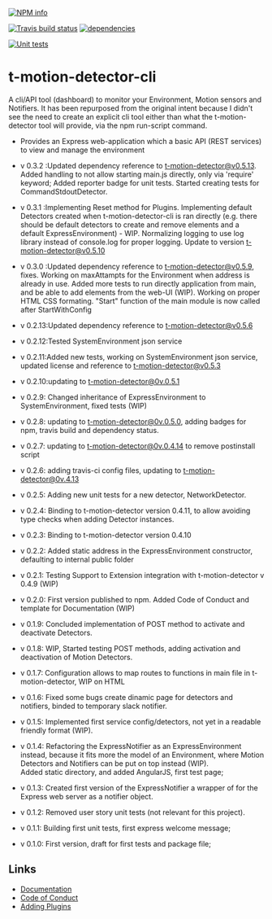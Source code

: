 [![NPM info](https://nodei.co/npm/t-motion-detector-cli.png?downloads=true)](https://nodei.co/npm/t-motion-detector-cli.png?downloads=true)

[![Travis build status](https://travis-ci.org/tcardoso2/t-motion-detector-cli.png?branch=master)](https://travis-ci.org/tcardoso2/t-motion-detector-cli)
[![dependencies](https://david-dm.org/tcardoso2/t-motion-detector-cli.svg)](https://david-dm.org/tcardoso2/t-motion-detector-cli.svg)

[![Unit tests](https://github.com/tcardoso2/t-motion-detector-cli/blob/master/badge.svg)](https://github.com/tcardoso2/t-motion-detector-cli/blob/master/badge.svg) 

# t-motion-detector-cli
A cli/API tool (dashboard) to monitor your Environment, Motion sensors and Notifiers.
It has been repurposed from the original intent because I didn't see the need to
create an explicit cli tool either than what the t-motion-detector tool will
provide, via the npm run-script command.
* Provides an Express web-application which a basic API (REST services) to view and manage the environment

* v 0.3.2 :Updated dependency reference to t-motion-detector@v0.5.13. Added handling to not allow starting main.js directly, only via 'require' keyword; Added reporter badge for unit tests. Started creating tests for CommandStdoutDetector.  
* v 0.3.1 :Implementing Reset method for Plugins. Implementing default Detectors created when t-motion-detector-cli is ran directly (e.g. there should be default detectors to create and remove elements and a default ExpressEnvironment) - WIP. Normalizing logging to use log library instead of console.log for proper logging. Update to version t-motion-detector@v0.5.10  
* v 0.3.0 :Updated dependency reference to t-motion-detector@v0.5.9, fixes. Working on maxAttampts for the Environment when address is already in use. Added more tests to run directly application from main, and be able to add elements from the web-UI (WIP). Working on proper HTML CSS formating. "Start" function of the main module
is now called after StartWithConfig   
* v 0.2.13:Updated dependency reference to t-motion-detector@v0.5.6  
* v 0.2.12:Tested SystemEnvironment json service  
* v 0.2.11:Added new tests, working on SystemEnvironment json service, updated license and reference to t-motion-detector@v0.5.3  
* v 0.2.10:updating to t-motion-detector@0v.0.5.1  
* v 0.2.9: Changed inheritance of ExpressEnvironment to SystemEnvironment, fixed tests (WIP)  
* v 0.2.8: updating to t-motion-detector@0v.0.5.0, adding badges for npm, travis build and dependency status.   
* v 0.2.7: updating to t-motion-detector@0v.0.4.14 to remove postinstall script  
* v 0.2.6: adding travis-ci config files, updating to t-motion-detector@0v.4.13  
* v 0.2.5: Adding new unit tests for a new detector, NetworkDetector.  
* v 0.2.4: Binding to t-motion-detector version 0.4.11, to allow avoiding type checks when adding Detector instances.  
* v 0.2.3: Binding to t-motion-detector version 0.4.10  
* v 0.2.2: Added static address in the ExpressEnvironment constructor, defaulting to internal public folder  
* v 0.2.1: Testing Support to Extension integration with t-motion-detector v 0.4.9 (WIP)  
* v 0.2.0: First version published to npm. Added Code of Conduct and template for Documentation (WIP)  
* v 0.1.9: Concluded implementation of POST method to activate and deactivate Detectors.  
* v 0.1.8: WIP, Started testing POST methods, adding activation and deactivation of Motion Detectors.  
* v 0.1.7: Configuration allows to map routes to functions in main file in t-motion-detector, WIP on HTML  
* v 0.1.6: Fixed some bugs create dinamic page for detectors and notifiers, binded to temporary slack notifier.  
* v 0.1.5: Implemented first service config/detectors, not yet in a readable friendly format (WIP).  
* v 0.1.4: Refactoring the ExpressNotifier as an ExpressEnvironment instead, because it fits more the model of an Environment, where Motion Detectors and Notifiers can be put on top instead (WIP).  
Added static directory, and added AngularJS, first test page;  
* v 0.1.3: Created first version of the ExpressNotifier a wrapper of for the Express web server as a notifier object.  
* v 0.1.2: Removed user story unit tests  (not relevant for this project).  
* v 0.1.1: Building first unit tests, first express welcome message;  
* v 0.1.0: First version, draft for first tests and package file;  

## Links  
  - [Documentation](https://github.com/tcardoso2/t-motion-detector-cli/blob/master/DOCUMENTATION.md) 
  - [Code of Conduct](https://github.com/tcardoso2/t-motion-detector-cli/blob/master/CODE_OF_CONDUCT.md)   
  - [Adding Plugins](https://github.com/tcardoso2/t-motion-detector-cli/blob/master/ADDING_PLUGINS.md)   
